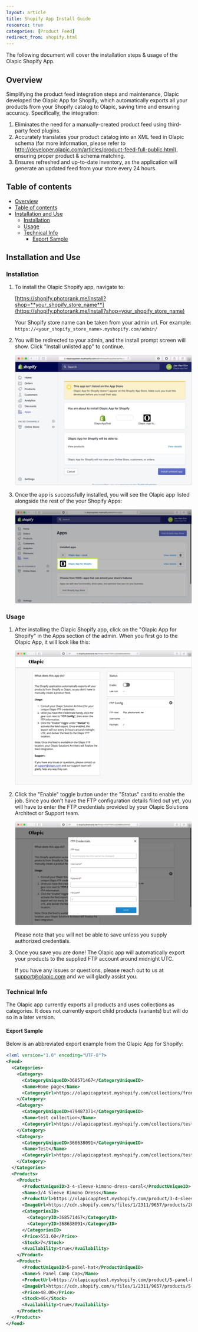 ```yaml
---
layout: article
title: Shopify App Install Guide
resource: true
categories: [Product Feed]
redirect_from: shopify.html
---
```


The following document will cover the installation steps & usage of the Olapic Shopify App.

## Overview
Simplifying the product feed integration steps and maintenance, Olapic developed the Olapic App for Shopify, which automatically exports all your products from your Shopify catalog to Olapic, saving time and ensuring accuracy. Specifically, the integration:

1. Eliminates the need for a manually-created product feed using third-party feed plugins.
1. Accurately translates your product catalog into an XML feed in Olapic schema (for more information, please refer to http://developer.olapic.com/articles/product-feed-full-public.html), ensuring proper product & schema matching.
1. Ensures refreshed and up-to-date inventory, as the application will generate an updated feed from your store every 24 hours.

## Table of contents

- [Overview](#overview)
- [Table of contents](#table-of-contents)
- [Installation and Use](#installation-and-use)
  * [Installation](#installation)
  * [Usage](#usage)
  * [Technical Info](#technical-info)
    + [Export Sample](#export-sample)

## Installation and Use

### Installation

1. To install the Olapic Shopify app, navigate to:

    [https://shopify.photorank.me/install?shop=**your_shopify_store_name**](https://shopify.photorank.me/install?shop=your_shopify_store_name)

    Your Shopify store name can be taken from your admin url. For example: `https://<your_shopify_store_name>.myshopify.com/admin/`

2. You will be redirected to your admin, and the install prompt screen will show. Click "Install unlisted app" to continue.

    ![](../img/shopify-install-unlisted.jpg)

3. Once the app is successfully installed, you will see the Olapic app listed alongside the rest of the your Shopify Apps:

    ![](../img/shopify-installed.jpg)

### Usage

1. After installing the Olapic Shopify app, click on the "Olapic App for Shopify" in the Apps section of the admin. When you first go to the Olapic App, it will look like this:

    ![](../img/shopify-app-screen.jpg)

2. Click the "Enable" toggle button under the "Status" card to enable the job. Since you don’t have the FTP configuration details filled out yet, you will have to enter the FTP credentials provided by your Olapic Solutions Architect or Support team.

    ![](../img/shopify-ftp.jpg)

    Please note that you will not be able to save unless you supply authorized credentials. 

3. Once you save you are done! The Olapic app will automatically export your products to the supplied FTP account around midnight UTC.

    If you have any issues or questions, please reach out to us at support@olapic.com and we will gladly assist you.

### Technical Info

The Olapic app currently exports all products and uses collections as categories. It does not currently export child products (variants) but will do so in a later version.

#### Export Sample

Below is an abbreviated export example from the Olapic App for Shopify:

```xml
<?xml version="1.0" encoding="UTF-8"?>
<Feed>
  <Categories>
    <Category>
      <CategoryUniqueID>368571467</CategoryUniqueID>
      <Name>Home page</Name>
      <CategoryUrl>https://olapicapptest.myshopify.com/collections/frontpage</CategoryUrl>
    </Category>
    <Category>
      <CategoryUniqueID>479487371</CategoryUniqueID>
      <Name>test collection</Name>
      <CategoryUrl>https://olapicapptest.myshopify.com/collections/test-collection</CategoryUrl>
    </Category>
    <Category>
      <CategoryUniqueID>368638091</CategoryUniqueID>
      <Name>Test</Name>
      <CategoryUrl>https://olapicapptest.myshopify.com/collections/test</CategoryUrl>
    </Category>
  </Categories>
  <Products>
    <Product>
      <ProductUniqueID>3-4-sleeve-kimono-dress-coral</ProductUniqueID>
      <Name>3/4 Sleeve Kimono Dress</Name>
      <ProductUrl>https://olapicapptest.myshopify.com/product/3-4-sleeve-kimono-dress-coral</ProductUrl>
      <ImageUrl>https://cdn.shopify.com/s/files/1/2311/9657/products/2015-03-20_Ashley_Look_20_23515_15565.jpg?v=1503939788</ImageUrl>
      <CategoriesID>
        <CategoryID>368571467</CategoryID>
        <CategoryID>368638091</CategoryID>
      </CategoriesID>
      <Price>551.60</Price>
      <Stock>7</Stock>
      <Availability>true</Availability>
    </Product>
    <Product>
      <ProductUniqueID>5-panel-hat</ProductUniqueID>
      <Name>5 Panel Camp Cap</Name>
      <ProductUrl>https://olapicapptest.myshopify.com/product/5-panel-hat</ProductUrl>
      <ImageUrl>https://cdn.shopify.com/s/files/1/2311/9657/products/5-panel-hat_4ee20a27-8d5a-490e-a2fc-1f9c3beb7bf5.jpg?v=1503931618</ImageUrl>
      <Price>48.00</Price>
      <Stock>46</Stock>
      <Availability>true</Availability>
    </Product>
  </Products>
</Feed>
```